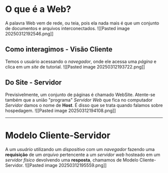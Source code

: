 # O que é a Web?
A palavra Web vem de rede, ou teia, pois ela nada mais é que um conjunto de documentos e arquivos interconectados.
![[Pasted image 20250312192546.png]]

## Como interagimos - Visão Cliente
Temos o usuário acessando o *navegador*, onde ele acessa uma *página* e clica em um *site* de tutorial.
![[Pasted image 20250312193722.png]]

## Do Site - Servidor
Previsivelmente, um conjunto de páginas é chamado WebSite.
Atente-se também que a união "programa" *Servidor Web* que fica no computador *Servidor* damos o nome de **Host**. É disso que se trata quando falamos sobre hospedagem.
![[Pasted image 20250312194108.png]]

---

# Modelo Cliente-Servidor
A um *usuário* utilizando um *dispositivo* com um *navegador* fazendo uma **requisição** de um *arquivo* pertencente a um *servidor web* hosteado em um *servidor físico* devolvendo uma **resposta**, chamamos de Modelo Cliente-Servidor.
![[Pasted image 20250312195559.png]]